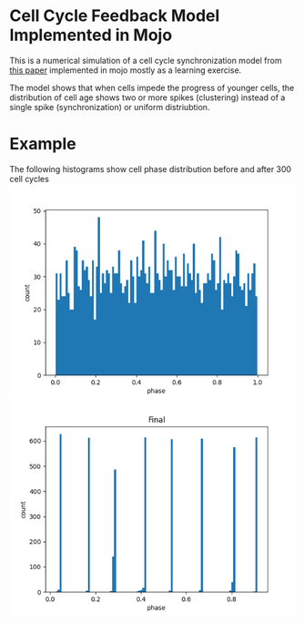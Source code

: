 # Cell Cycle Feedback Model Implemented in Mojo
This is a numerical simulation of a cell cycle synchronization model from [this paper](https://pubmed.ncbi.nlm.nih.gov/24816612/) implemented in mojo mostly as a learning exercise.

The model shows that when cells impede the progress of younger cells, the distribution of cell age shows two or more spikes (clustering) instead of a single spike (synchronization) or uniform distriubtion.

# Example
The following histograms show cell phase distribution before and after 300 cell cycles
![initial](initial.png)
![final](final.png)
